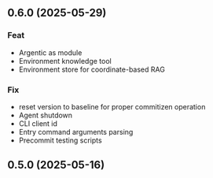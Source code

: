 ## 0.6.0 (2025-05-29)

### Feat

- Argentic as module
- Environment knowledge tool
- Environment store for coordinate-based RAG

### Fix

- reset version to baseline for proper commitizen operation
- Agent shutdown
- CLI client id
- Entry command arguments parsing
- Precommit testing scripts

## 0.5.0 (2025-05-16)
